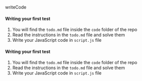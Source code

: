 writeCode

#### Writing your first test

1. You will find the `todo.md` file inside the `code` folder of the repo
2. Read the instructions in the `todo.md` file and solve them
3. Write your JavaScript code in `script.js` file

#### Writing your first test

1. You will find the `todo.md` file inside the `code` folder of the repo
2. Read the instructions in the `todo.md` file and solve them
3. Write your JavaScript code in `script.js` file
